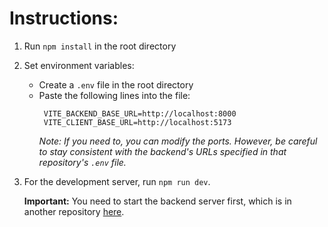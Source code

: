 # Instructions:

1. Run `npm install` in the root directory
2. Set environment variables:
   - Create a `.env` file in the root directory
   - Paste the following lines into the file:
     ```
      VITE_BACKEND_BASE_URL=http://localhost:8000
      VITE_CLIENT_BASE_URL=http://localhost:5173
     ```
     _Note: If you need to, you can modify the ports. However, be careful to stay consistent with the backend's URLs specified in that repository's `.env` file._
3. For the development server, run `npm run dev`.

   **Important:** You need to start the backend server first, which is in another repository [here](https://github.com/vucben99/budget-bonsai-server).
